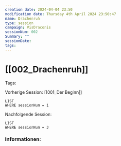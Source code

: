```yaml
---
creation date: 2024-04-04 23:50 
modification date: Thursday 4th April 2024 23:50:47 
name: Drachenruh
type: session 
campaign: VisDraconis
sessionNum: 002
Summary: ""
sessionDate: 
tags:
--- 
```


# [[002_Drachenruh]]

Tags: 

Vorherige Session: [[001_Der Beginn]]
```dataview
LIST
WHERE sessionNum = 1
```
Nachfolgende Session: 
```dataview
LIST
WHERE sessionNum = 3
```

### Informationen:
